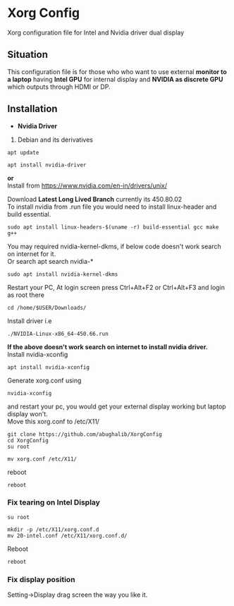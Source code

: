 # Xorg Config
Xorg configuration file for Intel and Nvidia driver dual display

## Situation
This configuration file is for those who who want to use external **monitor to a laptop** having **Intel GPU** for internal display and **NVIDIA as discrete GPU** which outputs through HDMI or DP.

## Installation
* **Nvidia Driver**<br>

1. Debian and its derivatives<br>
```
apt update
```
```
apt install nvidia-driver
```

**or**<br>
Install from https://www.nvidia.com/en-in/drivers/unix/ <br>

Download **Latest Long Lived Branch** currently its 450.80.02<br>
To install nvidia from .run file you would need to install linux-header and build essential.

```
sudo apt install linux-headers-$(uname -r) build-essential gcc make g++
```
You may required nvidia-kernel-dkms, if below code doesn't work search on internet for it.<br>
Or search apt search nvidia-*
```
sudo apt install nvidia-kernel-dkms
```
Restart your PC, At login screen press Ctrl+Alt+F2 or Ctrl+Alt+F3 and login as root there<br>
```
cd /home/$USER/Downloads/
```
Install driver i.e
```
./NVIDIA-Linux-x86_64-450.66.run 
```
**If the above doesn't work search on internet to install nvidia driver.**<br>
Install nvidia-xconfig
```
apt install nvidia-xconfig
```
Generate xorg.conf using
```
nvidia-xconfig
```
and restart your pc, you would get your external display working but laptop display won't.<br>
Move this xorg.conf to /etc/X11/
```
git clone https://github.com/abughalib/XorgConfig
cd XorgConfig
su root
```
```
mv xorg.conf /etc/X11/
```
reboot
```
reboot
```
### Fix tearing on Intel Display

```
su root
```
```
mkdir -p /etc/X11/xorg.conf.d
mv 20-intel.conf /etc/X11/xorg.conf.d/
```
Reboot
```
reboot
```
### Fix display position
Setting->Display drag screen the way you like it.
